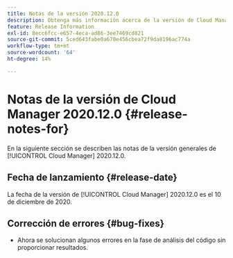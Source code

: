 ```yaml
---
title: Notas de la versión 2020.12.0
description: Obtenga más información acerca de la versión de Cloud Manager 2020.12.0.
feature: Release Information
exl-id: 8ecc6fcc-e657-4eca-ad86-3ee7469cd821
source-git-commit: 5ced643fabe0a670e456cbea72f9da8196ac774a
workflow-type: tm+mt
source-wordcount: '64'
ht-degree: 14%

---
```


# Notas de la versión de Cloud Manager 2020.12.0 {#release-notes-for}

En la siguiente sección se describen las notas de la versión generales de [!UICONTROL Cloud Manager] 2020.12.0.

## Fecha de lanzamiento {#release-date}

La fecha de la versión de [!UICONTROL Cloud Manager] 2020.12.0 es el 10 de diciembre de 2020.

## Corrección de errores {#bug-fixes}

* Ahora se solucionan algunos errores en la fase de análisis del código sin proporcionar resultados.
